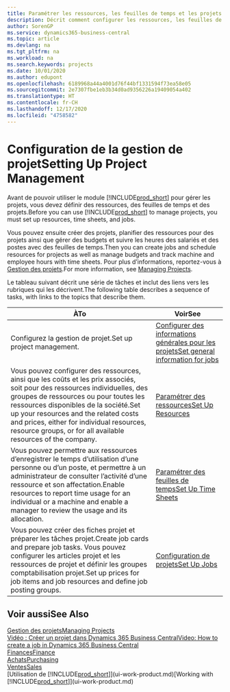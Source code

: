 ```yaml
---
title: Paramétrer les ressources, les feuilles de temps et les projets| Microsoft Docs
description: Décrit comment configurer les ressources, les feuilles de temps et les projets pour la gestion des projets.
author: SorenGP
ms.service: dynamics365-business-central
ms.topic: article
ms.devlang: na
ms.tgt_pltfrm: na
ms.workload: na
ms.search.keywords: projects
ms.date: 10/01/2020
ms.author: edupont
ms.openlocfilehash: 6189968a44a4001d76f44bf1331594f73ea58e05
ms.sourcegitcommit: 2e7307fbe1eb3b34d0ad9356226a19409054a402
ms.translationtype: HT
ms.contentlocale: fr-CH
ms.lasthandoff: 12/17/2020
ms.locfileid: "4758582"
---
```

# <a name="setting-up-project-management"></a><span data-ttu-id="6d010-103">Configuration de la gestion de projet</span><span class="sxs-lookup"><span data-stu-id="6d010-103">Setting Up Project Management</span></span>
<span data-ttu-id="6d010-104">Avant de pouvoir utiliser le module [!INCLUDE[prod_short](includes/prod_short.md)] pour gérer les projets, vous devez définir des ressources, des feuilles de temps et des projets.</span><span class="sxs-lookup"><span data-stu-id="6d010-104">Before you can use [!INCLUDE[prod_short](includes/prod_short.md)] to manage projects, you must set up resources, time sheets, and jobs.</span></span>

<span data-ttu-id="6d010-105">Vous pouvez ensuite créer des projets, planifier des ressources pour des projets ainsi que gérer des budgets et suivre les heures des salariés et des postes avec des feuilles de temps.</span><span class="sxs-lookup"><span data-stu-id="6d010-105">Then you can create jobs and schedule resources for projects as well as manage budgets and track machine and employee hours with time sheets.</span></span> <span data-ttu-id="6d010-106">Pour plus d’informations, reportez-vous à [Gestion des projets](projects-manage-projects.md).</span><span class="sxs-lookup"><span data-stu-id="6d010-106">For more information, see [Managing Projects](projects-manage-projects.md).</span></span>  

<span data-ttu-id="6d010-107">Le tableau suivant décrit une série de tâches et inclut des liens vers les rubriques qui les décrivent.</span><span class="sxs-lookup"><span data-stu-id="6d010-107">The following table describes a sequence of tasks, with links to the topics that describe them.</span></span>

| <span data-ttu-id="6d010-108">À</span><span class="sxs-lookup"><span data-stu-id="6d010-108">To</span></span> | <span data-ttu-id="6d010-109">Voir</span><span class="sxs-lookup"><span data-stu-id="6d010-109">See</span></span> |
| --- | --- |
| <span data-ttu-id="6d010-110">Configurez la gestion de projet.</span><span class="sxs-lookup"><span data-stu-id="6d010-110">Set up project management.</span></span>|[<span data-ttu-id="6d010-111">Configurer des informations générales pour les projets</span><span class="sxs-lookup"><span data-stu-id="6d010-111">Set general information for jobs</span></span>](projects-how-setup-jobs.md#to-set-general-information-for-jobs)|
| <span data-ttu-id="6d010-112">Vous pouvez configurer des ressources, ainsi que les coûts et les prix associés, soit pour des ressources individuelles, des groupes de ressources ou pour toutes les ressources disponibles de la société.</span><span class="sxs-lookup"><span data-stu-id="6d010-112">Set up your resources and the related costs and prices, either for individual resources, resource groups, or for all available resources of the company.</span></span> |[<span data-ttu-id="6d010-113">Paramétrer des ressources</span><span class="sxs-lookup"><span data-stu-id="6d010-113">Set Up Resources</span></span>](projects-how-setup-resources.md) |
| <span data-ttu-id="6d010-114">Vous pouvez permettre aux ressources d’enregistrer le temps d’utilisation d’une personne ou d’un poste, et permettre à un administrateur de consulter l’activité d’une ressource et son affectation.</span><span class="sxs-lookup"><span data-stu-id="6d010-114">Enable resources to report time usage for an individual or a machine and enable a manager to review the usage and its allocation.</span></span> |[<span data-ttu-id="6d010-115">Paramétrer des feuilles de temps</span><span class="sxs-lookup"><span data-stu-id="6d010-115">Set Up Time Sheets</span></span>](projects-how-setup-time-sheets.md) |
| <span data-ttu-id="6d010-116">Vous pouvez créer des fiches projet et préparer les tâches projet.</span><span class="sxs-lookup"><span data-stu-id="6d010-116">Create job cards and prepare job tasks.</span></span> <span data-ttu-id="6d010-117">Vous pouvez configurer les articles projet et les ressources de projet et définir les groupes comptabilisation projet.</span><span class="sxs-lookup"><span data-stu-id="6d010-117">Set up prices for job items and job resources and define job posting groups.</span></span> |[<span data-ttu-id="6d010-118">Configuration de projets</span><span class="sxs-lookup"><span data-stu-id="6d010-118">Set Up Jobs</span></span>](projects-how-setup-jobs.md) |

## <a name="see-also"></a><span data-ttu-id="6d010-119">Voir aussi</span><span class="sxs-lookup"><span data-stu-id="6d010-119">See Also</span></span>

[<span data-ttu-id="6d010-120">Gestion des projets</span><span class="sxs-lookup"><span data-stu-id="6d010-120">Managing Projects</span></span>](projects-manage-projects.md)  
[<span data-ttu-id="6d010-121">Vidéo : Créer un projet dans Dynamics 365 Business Central</span><span class="sxs-lookup"><span data-stu-id="6d010-121">Video: How to create a job in Dynamics 365 Business Central</span></span>](https://www.youtube.com/watch?v=VqaPWr7BWmw)  
[<span data-ttu-id="6d010-122">Finances</span><span class="sxs-lookup"><span data-stu-id="6d010-122">Finance</span></span>](finance.md)  
[<span data-ttu-id="6d010-123">Achats</span><span class="sxs-lookup"><span data-stu-id="6d010-123">Purchasing</span></span>](purchasing-manage-purchasing.md)  
[<span data-ttu-id="6d010-124">Ventes</span><span class="sxs-lookup"><span data-stu-id="6d010-124">Sales</span></span>](sales-manage-sales.md)  
<span data-ttu-id="6d010-125">[Utilisation de [!INCLUDE[prod_short](includes/prod_short.md)]](ui-work-product.md)</span><span class="sxs-lookup"><span data-stu-id="6d010-125">[Working with [!INCLUDE[prod_short](includes/prod_short.md)]](ui-work-product.md)</span></span>  

